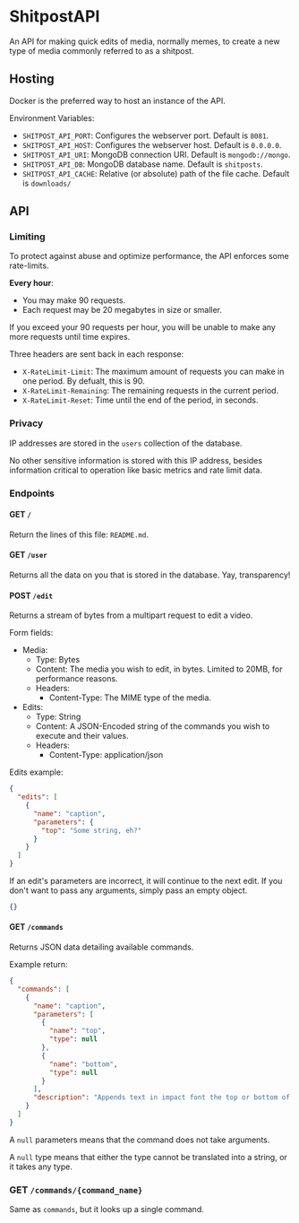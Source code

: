 # ShitpostAPI

An API for making quick edits of media, normally memes, to create a new type of media commonly referred to as a shitpost.

## Hosting

Docker is the preferred way to host an instance of the API.

Environment Variables:

* `SHITPOST_API_PORT`: Configures the webserver port. Default is `8081`.
* `SHITPOST_API_HOST`: Configures the webserver host. Default is `0.0.0.0`.
* `SHITPOST_API_URI`: MongoDB connection URI. Default is `mongodb://mongo`.
* `SHITPOST_API_DB`: MongoDB database name. Default is `shitposts`.
* `SHITPOST_API_CACHE`: Relative (or absolute) path of the file cache. Default is `downloads/`

## API

### Limiting

To protect against abuse and optimize performance, the API enforces some rate-limits.

**Every hour**:

* You may make 90 requests.
* Each request may be 20 megabytes in size or smaller.

If you exceed your 90 requests per hour, you will be unable to make any more requests until time expires.

Three headers are sent back in each response:

* `X-RateLimit-Limit`: The maximum amount of requests you can make in one period. By defualt, this is 90.
* `X-RateLimit-Remaining`: The remaining requests in the current period.
* `X-RateLimit-Reset`: Time until the end of the period, in seconds.

### Privacy

IP addresses are stored in the `users` collection of the database.

No other sensitive information is stored with this IP address, besides information critical to operation like basic metrics and rate limit data.

### Endpoints

#### GET `/`

Return the lines of this file: `README.md`.

#### GET `/user`

Returns all the data on you that is stored in the database. Yay, transparency!

#### POST `/edit`

Returns a stream of bytes from a multipart request to edit a video.

Form fields:

* Media:
    * Type: Bytes
    * Content: The media you wish to edit, in bytes. Limited to 20MB, for performance reasons.
    * Headers:
        * Content-Type: The MIME type of the media.
* Edits:
    * Type: String
    * Content: A JSON-Encoded string of the commands you wish to execute and their values.
    * Headers:
        * Content-Type: application/json
    
Edits example:

```json
{
  "edits": [
    {
      "name": "caption",
      "parameters": {
        "top": "Some string, eh?"
      }
    }  
  ]
}
```

If an edit's parameters are incorrect, it will continue to the next edit. If you don't want to pass any arguments, simply pass an empty object.

```json
{}
```

#### GET `/commands`

Returns JSON data detailing available commands.

Example return:

```json
{
  "commands": [
    {
      "name": "caption",
      "parameters": [
        {
          "name": "top",
          "type": null
        },
        {
          "name": "bottom",
          "type": null
        }
      ],
      "description": "Appends text in impact font the top or bottom of an image."
    }
  ]
}
```

A `null` parameters means that the command does not take arguments.

A `null` type means that either the type cannot be translated into a string, or it takes any type.


### GET `/commands/{command_name}`

Same as `commands`, but it looks up a single command.
